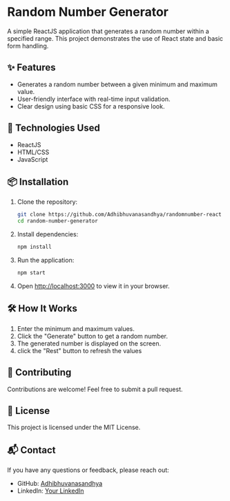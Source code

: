 

# Random Number Generator

A simple ReactJS application that generates a random number within a specified range. This project demonstrates the use of React state and basic form handling.

## ✨ Features

- Generates a random number between a given minimum and maximum value.
- User-friendly interface with real-time input validation.
- Clear design using basic CSS for a responsive look.

## 🚀 Technologies Used

- ReactJS
- HTML/CSS
- JavaScript

## 📦 Installation

1. Clone the repository:

   ```bash
   git clone https://github.com/Adhibhuvanasandhya/randomnumber-react
   cd random-number-generator
   ```

2. Install dependencies:

   ```bash
   npm install
   ```

3. Run the application:

   ```bash
   npm start
   ```

4. Open [http://localhost:3000](http://localhost:3000) to view it in your browser.

## 🛠️ How It Works

1. Enter the minimum and maximum values.
2. Click the "Generate" button to get a random number.
3. The generated number is displayed on the screen.
4. click the "Rest" button to refresh the values

## 🤝 Contributing

Contributions are welcome! Feel free to submit a pull request.

## 📝 License

This project is licensed under the MIT License.

## 📬 Contact

If you have any questions or feedback, please reach out:

- GitHub: [Adhibhuvanasandhya](https://github.com/Adhibhuvanasandhya)
- LinkedIn: [Your LinkedIn](https://www.linkedin.com/in/yourprofile)


